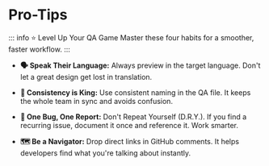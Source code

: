 # Pro-Tips

::: info ⭐ Level Up Your QA Game
Master these four habits for a smoother, faster workflow.
:::

- **🗣️ Speak Their Language:** Always preview in the target language. Don't let a great design get lost in translation.

- **👑 Consistency is King:** Use consistent naming in the QA file. It keeps the whole team in sync and avoids confusion.

- **🐞 One Bug, One Report:** Don't Repeat Yourself (D.R.Y.). If you find a recurring issue, document it once and reference it. Work smarter.

- **🗺️ Be a Navigator:** Drop direct links in GitHub comments. It helps developers find what you're talking about instantly.
